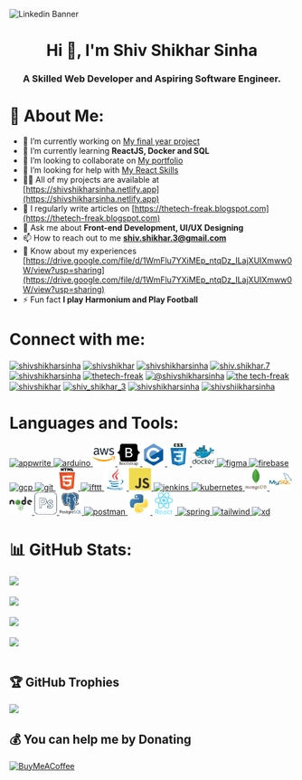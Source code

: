 ![Linkedin Banner](https://user-images.githubusercontent.com/64603451/234179849-23429eeb-e989-4b9b-a705-e7f14aa3bf03.png)

<h1 align="center">Hi 👋, I'm Shiv Shikhar Sinha</h1>
<h3 align="center">A Skilled Web Developer and Aspiring Software Engineer.</h3>

# 💫 About Me:
- 🔭 I’m currently working on [My final year project](https://github.com/shivshikharsinha/my-final-year-project)
- 🌱 I’m currently learning **ReactJS, Docker and SQL**
- 👯 I’m looking to collaborate on [My portfolio](https://github.com/shivshikharsinha/shivshikharsinhaportfolio)
- 🤝 I’m looking for help with [My React Skills](https://github.com/shivshikharsinha/react-tutorial)
- 👨‍💻 All of my projects are available at [https://shivshikharsinha.netlify.app](https://shivshikharsinha.netlify.app)
- 📝 I regularly write articles on [https://thetech-freak.blogspot.com](https://thetech-freak.blogspot.com)
- 💬 Ask me about **Front-end Development, UI/UX Designing**
- 📫 How to reach out to me **shiv.shikhar.3@gmail.com**
- 📄 Know about my experiences [https://drive.google.com/file/d/1WmFlu7YXiMEp_ntqDz_ILajXUIXmww0W/view?usp=sharing](https://drive.google.com/file/d/1WmFlu7YXiMEp_ntqDz_ILajXUIXmww0W/view?usp=sharing)
- ⚡ Fun fact **I play Harmonium and Play Football**


# Connect with me:

<p align="left">
<a href="https://dev.to/shivshikharsinha" target="blank"><img align="center" src="https://raw.githubusercontent.com/rahuldkjain/github-profile-readme-generator/master/src/images/icons/Social/devto.svg" alt="shivshikharsinha" height="30" width="40" /></a>
<a href="https://twitter.com/shivshikhar" target="blank"><img align="center" src="https://raw.githubusercontent.com/rahuldkjain/github-profile-readme-generator/master/src/images/icons/Social/twitter.svg" alt="shivshikhar" height="30" width="40" /></a>
<a href="https://linkedin.com/in/shivshikharsinha" target="blank"><img align="center" src="https://raw.githubusercontent.com/rahuldkjain/github-profile-readme-generator/master/src/images/icons/Social/linked-in-alt.svg" alt="shivshikharsinha" height="30" width="40" /></a>
<a href="https://fb.com/shiv.shikhar.7" target="blank"><img align="center" src="https://raw.githubusercontent.com/rahuldkjain/github-profile-readme-generator/master/src/images/icons/Social/facebook.svg" alt="shiv.shikhar.7" height="30" width="40" /></a>
<a href="https://instagram.com/shivshikharsinha" target="blank"><img align="center" src="https://raw.githubusercontent.com/rahuldkjain/github-profile-readme-generator/master/src/images/icons/Social/instagram.svg" alt="shivshikharsinha" height="30" width="40" /></a>
<a href="https://www.behance.net/thetech-freak" target="blank"><img align="center" src="https://raw.githubusercontent.com/rahuldkjain/github-profile-readme-generator/master/src/images/icons/Social/behance.svg" alt="thetech-freak" height="30" width="40" /></a>
<a href="https://hashnode.com/@shivshikharsinha" target="blank"><img align="center" src="https://raw.githubusercontent.com/rahuldkjain/github-profile-readme-generator/master/src/images/icons/Social/hashnode.svg" alt="@shivshikharsinha" height="30" width="40" /></a>
<a href="https://www.youtube.com/c/the tech-freak" target="blank"><img align="center" src="https://raw.githubusercontent.com/rahuldkjain/github-profile-readme-generator/master/src/images/icons/Social/youtube.svg" alt="the tech-freak" height="30" width="40" /></a>
<a href="https://www.codechef.com/users/shivshikhar" target="blank"><img align="center" src="https://cdn.jsdelivr.net/npm/simple-icons@3.1.0/icons/codechef.svg" alt="shivshikhar" height="30" width="40" /></a>
<a href="https://www.hackerrank.com/shiv_shikhar_3" target="blank"><img align="center" src="https://raw.githubusercontent.com/rahuldkjain/github-profile-readme-generator/master/src/images/icons/Social/hackerrank.svg" alt="shiv_shikhar_3" height="30" width="40" /></a>
<a href="https://www.leetcode.com/shivshikharsinha" target="blank"><img align="center" src="https://raw.githubusercontent.com/rahuldkjain/github-profile-readme-generator/master/src/images/icons/Social/leet-code.svg" alt="shivshikharsinha" height="30" width="40" /></a>
<a href="https://auth.geeksforgeeks.org/user/shivshiikharsinha" target="blank"><img align="center" src="https://raw.githubusercontent.com/rahuldkjain/github-profile-readme-generator/master/src/images/icons/Social/geeks-for-geeks.svg" alt="shivshiikharsinha" height="30" width="40" /></a>
</p>

# Languages and Tools:

<p align="left"> <a href="https://appwrite.io" target="_blank" rel="noreferrer"> <img src="https://www.vectorlogo.zone/logos/appwriteio/appwriteio-icon.svg" alt="appwrite" width="40" height="40"/> </a> <a href="https://www.arduino.cc/" target="_blank" rel="noreferrer"> <img src="https://cdn.worldvectorlogo.com/logos/arduino-1.svg" alt="arduino" width="40" height="40"/> </a> <a href="https://aws.amazon.com" target="_blank" rel="noreferrer"> <img src="https://raw.githubusercontent.com/devicons/devicon/master/icons/amazonwebservices/amazonwebservices-original-wordmark.svg" alt="aws" width="40" height="40"/> </a> <a href="https://getbootstrap.com" target="_blank" rel="noreferrer"> <img src="https://raw.githubusercontent.com/devicons/devicon/master/icons/bootstrap/bootstrap-plain-wordmark.svg" alt="bootstrap" width="40" height="40"/> </a> <a href="https://www.cprogramming.com/" target="_blank" rel="noreferrer"> <img src="https://raw.githubusercontent.com/devicons/devicon/master/icons/c/c-original.svg" alt="c" width="40" height="40"/> </a> <a href="https://www.w3schools.com/css/" target="_blank" rel="noreferrer"> <img src="https://raw.githubusercontent.com/devicons/devicon/master/icons/css3/css3-original-wordmark.svg" alt="css3" width="40" height="40"/> </a> <a href="https://www.docker.com/" target="_blank" rel="noreferrer"> <img src="https://raw.githubusercontent.com/devicons/devicon/master/icons/docker/docker-original-wordmark.svg" alt="docker" width="40" height="40"/> </a> <a href="https://www.figma.com/" target="_blank" rel="noreferrer"> <img src="https://www.vectorlogo.zone/logos/figma/figma-icon.svg" alt="figma" width="40" height="40"/> </a> <a href="https://firebase.google.com/" target="_blank" rel="noreferrer"> <img src="https://www.vectorlogo.zone/logos/firebase/firebase-icon.svg" alt="firebase" width="40" height="40"/> </a> <a href="https://cloud.google.com" target="_blank" rel="noreferrer"> <img src="https://www.vectorlogo.zone/logos/google_cloud/google_cloud-icon.svg" alt="gcp" width="40" height="40"/> </a> <a href="https://git-scm.com/" target="_blank" rel="noreferrer"> <img src="https://www.vectorlogo.zone/logos/git-scm/git-scm-icon.svg" alt="git" width="40" height="40"/> </a> <a href="https://www.w3.org/html/" target="_blank" rel="noreferrer"> <img src="https://raw.githubusercontent.com/devicons/devicon/master/icons/html5/html5-original-wordmark.svg" alt="html5" width="40" height="40"/> </a> <a href="https://ifttt.com/" target="_blank" rel="noreferrer"> <img src="https://www.vectorlogo.zone/logos/ifttt/ifttt-ar21.svg" alt="ifttt" width="40" height="40"/> </a> <a href="https://www.java.com" target="_blank" rel="noreferrer"> <img src="https://raw.githubusercontent.com/devicons/devicon/master/icons/java/java-original.svg" alt="java" width="40" height="40"/> </a> <a href="https://developer.mozilla.org/en-US/docs/Web/JavaScript" target="_blank" rel="noreferrer"> <img src="https://raw.githubusercontent.com/devicons/devicon/master/icons/javascript/javascript-original.svg" alt="javascript" width="40" height="40"/> </a> <a href="https://www.jenkins.io" target="_blank" rel="noreferrer"> <img src="https://www.vectorlogo.zone/logos/jenkins/jenkins-icon.svg" alt="jenkins" width="40" height="40"/> </a> <a href="https://kubernetes.io" target="_blank" rel="noreferrer"> <img src="https://www.vectorlogo.zone/logos/kubernetes/kubernetes-icon.svg" alt="kubernetes" width="40" height="40"/> </a> <a href="https://www.mongodb.com/" target="_blank" rel="noreferrer"> <img src="https://raw.githubusercontent.com/devicons/devicon/master/icons/mongodb/mongodb-original-wordmark.svg" alt="mongodb" width="40" height="40"/> </a> <a href="https://www.mysql.com/" target="_blank" rel="noreferrer"> <img src="https://raw.githubusercontent.com/devicons/devicon/master/icons/mysql/mysql-original-wordmark.svg" alt="mysql" width="40" height="40"/> </a> <a href="https://nodejs.org" target="_blank" rel="noreferrer"> <img src="https://raw.githubusercontent.com/devicons/devicon/master/icons/nodejs/nodejs-original-wordmark.svg" alt="nodejs" width="40" height="40"/> </a> <a href="https://www.photoshop.com/en" target="_blank" rel="noreferrer"> <img src="https://raw.githubusercontent.com/devicons/devicon/master/icons/photoshop/photoshop-line.svg" alt="photoshop" width="40" height="40"/> </a> <a href="https://www.postgresql.org" target="_blank" rel="noreferrer"> <img src="https://raw.githubusercontent.com/devicons/devicon/master/icons/postgresql/postgresql-original-wordmark.svg" alt="postgresql" width="40" height="40"/> </a> <a href="https://postman.com" target="_blank" rel="noreferrer"> <img src="https://www.vectorlogo.zone/logos/getpostman/getpostman-icon.svg" alt="postman" width="40" height="40"/> </a> <a href="https://www.python.org" target="_blank" rel="noreferrer"> <img src="https://raw.githubusercontent.com/devicons/devicon/master/icons/python/python-original.svg" alt="python" width="40" height="40"/> </a> <a href="https://reactjs.org/" target="_blank" rel="noreferrer"> <img src="https://raw.githubusercontent.com/devicons/devicon/master/icons/react/react-original-wordmark.svg" alt="react" width="40" height="40"/> </a> <a href="https://spring.io/" target="_blank" rel="noreferrer"> <img src="https://www.vectorlogo.zone/logos/springio/springio-icon.svg" alt="spring" width="40" height="40"/> </a> <a href="https://tailwindcss.com/" target="_blank" rel="noreferrer"> <img src="https://www.vectorlogo.zone/logos/tailwindcss/tailwindcss-icon.svg" alt="tailwind" width="40" height="40"/> </a> <a href="https://www.adobe.com/products/xd.html" target="_blank" rel="noreferrer"> <img src="https://cdn.worldvectorlogo.com/logos/adobe-xd.svg" alt="xd" width="40" height="40"/> </a> </p>

# 📊 GitHub Stats:
[![](https://visitcount.itsvg.in/api?id=shivshikharsinha&icon=0&color=0)](https://visitcount.itsvg.in)<br/><br/>
![](https://github-readme-streak-stats.herokuapp.com/?user=shivshikharsinha&theme=dark&hide_border=false)<br/><br/>
![](https://github-readme-stats.vercel.app/api/top-langs/?username=shivshikharsinha&theme=dark&hide_border=false&include_all_commits=false&count_private=false&layout=compact)<br/><br/>
![](https://github-readme-stats.vercel.app/api?username=shivshikharsinha&theme=dark&hide_border=false&include_all_commits=false&count_private=false)<br/><br/>



## 🏆 GitHub Trophies
![](https://github-profile-trophy.vercel.app/?username=shivshikharsinha&theme=radical&no-frame=false&no-bg=false&margin-w=4)

  ## 💰 You can help me by Donating
  [![BuyMeACoffee](https://img.shields.io/badge/Buy%20Me%20a%20Coffee-ffdd00?style=for-the-badge&logo=buy-me-a-coffee&logoColor=black)](https://buymeacoffee.com/shivshikhar) 


